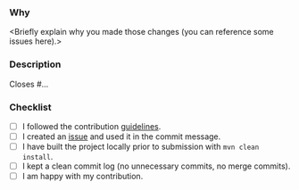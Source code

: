 ### Why

<Briefly explain why you made those changes (you can reference some issues here).>

### Description

<Please describe your changes here.>

Closes #...

### Checklist

- [ ] I followed the contribution [guidelines](https://raw.githubusercontent.com/fabric8-launcher/launcher-application/master/CONTRIBUTING.md).
- [ ] I created an [issue](https://github.com/fabric8-launcher/launcher-application/issues/new) and used it in the commit message.
- [ ] I have built the project locally prior to submission with `mvn clean install`.
- [ ] I kept a clean commit log (no unnecessary commits, no merge commits).
- [ ] I am happy with my contribution.
